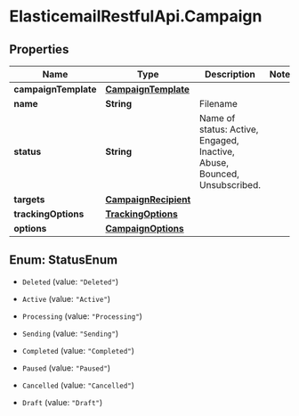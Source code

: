 # ElasticemailRestfulApi.Campaign

## Properties
Name | Type | Description | Notes
------------ | ------------- | ------------- | -------------
**campaignTemplate** | [**CampaignTemplate**](CampaignTemplate.md) |  | 
**name** | **String** | Filename | 
**status** | **String** | Name of status: Active, Engaged, Inactive, Abuse, Bounced, Unsubscribed. | 
**targets** | [**CampaignRecipient**](CampaignRecipient.md) |  | 
**trackingOptions** | [**TrackingOptions**](TrackingOptions.md) |  | 
**options** | [**CampaignOptions**](CampaignOptions.md) |  | 


<a name="StatusEnum"></a>
## Enum: StatusEnum


* `Deleted` (value: `"Deleted"`)

* `Active` (value: `"Active"`)

* `Processing` (value: `"Processing"`)

* `Sending` (value: `"Sending"`)

* `Completed` (value: `"Completed"`)

* `Paused` (value: `"Paused"`)

* `Cancelled` (value: `"Cancelled"`)

* `Draft` (value: `"Draft"`)




